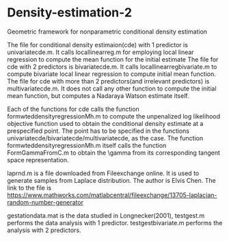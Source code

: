 # Density-estimation-2
Geometric framework for nonparametric conditional density estimation

The file for conditional density estimaion(cde) with 1 predictor is univariatecde.m. It calls locallinearreg.m for employing local linear regression to compute the mean function for the initial estimate
The file for cde with 2 predictors is bivariatecde.m. It calls locallinearregbivariate.m to compute bivariate local linear regression to compute initial mean function.
The file for cde with more than 2 predictors(and irrelevant predictors) is multivariatecde.m. It does not call any other function to compute the initial mean function, but computes a Nadaraya Watson estimate itself.

Each of the functions for cde calls the function formwteddensityregressionMh.m to compute the unpenalized log likelihood objective function used to obtain the conditional density estimate at a prespecified point. The point has to be specified in the functions univariatecde/bivariatecde/multivariatecde, as the case. The function formwteddensityregressionMh.m itself calls the function FormGammaFromC.m to obtain the \gamma from its corresponding tangent space representation.

laprnd.m is a file downloaded from Fileexchange online. It is used to generate samples from Laplace distribution. The author is Elvis Chen. The link to the file is https://www.mathworks.com/matlabcentral/fileexchange/13705-laplacian-random-number-generator

gestationdata.mat is the data studied in Longnecker(2001), testgest.m performs the data analysis with 1 predictor. testgestbivariate.m performs the analysis with 2 predictors. 
